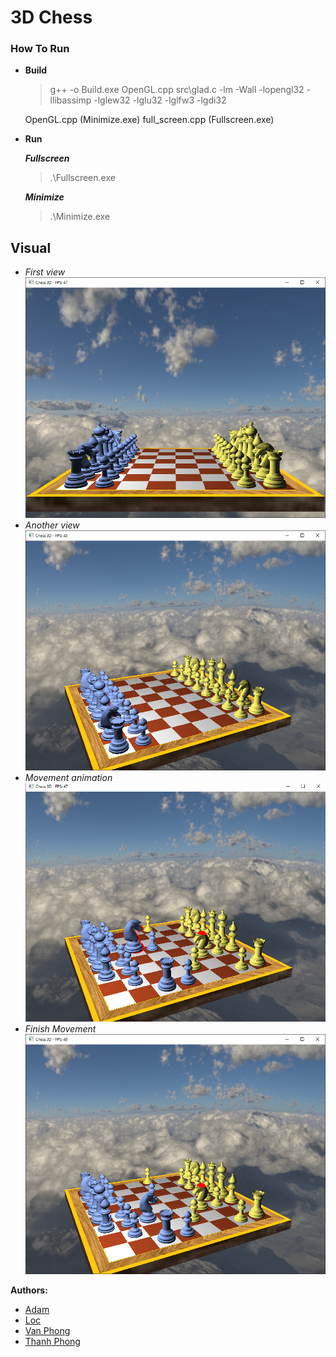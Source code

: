 # 3D Chess

### How To Run
- **Build**
    > g++ -o Build.exe OpenGL.cpp src\glad.c -lm -Wall -lopengl32 -llibassimp -lglew32 -lglu32 -lglfw3 -lgdi32

    OpenGL.cpp (Minimize.exe)   full_screen.cpp (Fullscreen.exe)
<!-- > g++ -o OpenGL.exe OpenGL.cpp src\glad.c -lm -Wall -lopengl32 -llibassimp -lglew32 -lglu32 -lglfw3 -lgdi32 ; .\OpenGL.exe -->
- **Run**

    ***Fullscreen***
    > .\Fullscreen.exe
    
    ***Minimize***
    > .\Minimize.exe

## Visual
- *First view*
!["Fisrt View"](/image/1.PNG)
- *Another view*
!["Another View"](/image/2.PNG)
- *Movement animation*
!["Movement animation"](/image/3.0.png)
- *Finish Movement*
!["Finish"](/image/3.PNG)


**Authors:** 
- [Adam](https://github.com/duonggiakhanhb)
- [Loc](https://github.com/kun09-tker)
- [Van Phong](https://github.com/Phong940253)
- [Thanh Phong](https://github.com/DarkDip)

